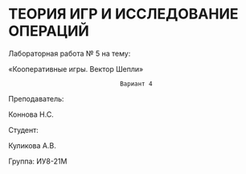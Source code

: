 # ТЕОРИЯ ИГР И ИССЛЕДОВАНИЕ ОПЕРАЦИЙ


Лабораторная работа № 5 на тему:

«Кооперативные игры. Вектор Шепли»
                                      
                                   Вариант 4








Преподаватель:

Коннова Н.С.

Студент:

Куликова А.В.

Группа:
ИУ8-21М
